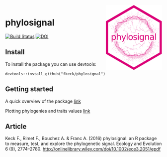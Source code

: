 <img src="man/figures/phylosignal.png" width="180" align="right" />

# phylosignal

[![Build Status](https://travis-ci.org/fkeck/phylosignal.png?branch=master)](https://travis-ci.org/fkeck/phylosignal)
[![DOI](https://zenodo.org/badge/17973/fkeck/phylosignal.svg)](https://zenodo.org/badge/latestdoi/17973/fkeck/phylosignal)

## Install

To install the package you can use devtools:

    devtools::install_github("fkeck/phylosignal")

## Getting started
A quick overview of the package [link](http://www.francoiskeck.fr/phylosignal/demo_general.html)

Plotting phylogenies and traits values [link](http://www.francoiskeck.fr/phylosignal/demo_plots.html)


## Article
Keck F., Rimet F., Bouchez A. & Franc A. (2016) phylosignal: an R package to measure, test, and explore the phylogenetic signal. Ecology and Evolution 6 (9), 2774–2780. http://onlinelibrary.wiley.com/doi/10.1002/ece3.2051/epdf
